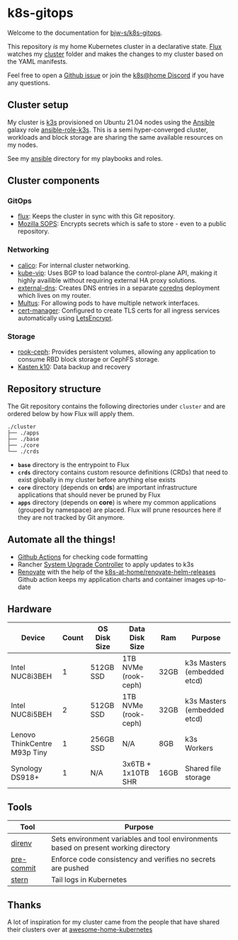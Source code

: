 # k8s-gitops

Welcome to the documentation for [bjw-s/k8s-gitops](https://github.com/bjw-s/k8s-gitops).

This repository _is_ my home Kubernetes cluster in a declarative state. [Flux](https://github.com/fluxcd/flux2) watches my [cluster](https://github.com/bjw-s/k8s-gitops/cluster/) folder and makes the changes to my cluster based on the YAML manifests.

Feel free to open a [Github issue](https://github.com/bjw-s/k8s-gitops/issues/new/choose) or join the [k8s@home Discord](https://discord.gg/sTMX7Vh) if you have any questions.

## Cluster setup

My cluster is [k3s](https://k3s.io/) provisioned on Ubuntu 21.04 nodes using the [Ansible](https://www.ansible.com/) galaxy role [ansible-role-k3s](https://github.com/PyratLabs/ansible-role-k3s). This is a semi hyper-converged cluster, workloads and block storage are sharing the same available resources on my nodes.

See my [ansible](https://github.com/bjw-s/k8s-gitops/ansible/) directory for my playbooks and roles.

## Cluster components

### GitOps

- [flux](https://fluxcd.io): Keeps the cluster in sync with this Git repository.
- [Mozilla SOPS](https://toolkit.fluxcd.io/guides/mozilla-sops/): Encrypts secrets which is safe to store - even to a public repository.

### Networking

- [calico](https://docs.projectcalico.org/about/about-calico): For internal cluster networking.
- [kube-vip](https://kube-vip.io/): Uses BGP to load balance the control-plane API, making it highly availible without requiring external HA proxy solutions.
- [external-dns](https://github.com/kubernetes-sigs/external-dns): Creates DNS entries in a separate [coredns](https://github.com/coredns/coredns) deployment which lives on my router.
- [Multus](https://github.com/k8snetworkplumbingwg/multus-cni): For allowing pods to have multiple network interfaces.
- [cert-manager](https://cert-manager.io/docs/): Configured to create TLS certs for all ingress services automatically using [LetsEncrypt](https://letsencrypt.org).

### Storage

- [rook-ceph](https://rook.io/): Provides persistent volumes, allowing any application to consume RBD block storage or CephFS storage.
- [Kasten k10](https://www.kasten.io): Data backup and recovery

## Repository structure

The Git repository contains the following directories under `cluster` and are ordered below by how Flux will apply them.

```
./cluster
├── ./apps
├── ./base
├── ./core
└── ./crds
```

- **`base`** directory is the entrypoint to Flux
- **`crds`** directory contains custom resource definitions (CRDs) that need to exist globally in my cluster before anything else exists
- **`core`** directory (depends on **crds**) are important infrastructure applications that should never be pruned by Flux
- **`apps`** directory (depends on **core**) is where my common applications (grouped by namespace) are placed. Flux will prune resources here if they are not tracked by Git anymore.

## Automate all the things!

- [Github Actions](https://docs.github.com/en/actions) for checking code formatting
- Rancher [System Upgrade Controller](https://github.com/rancher/system-upgrade-controller) to apply updates to k3s
- [Renovate](https://github.com/renovatebot/renovate) with the help of the [k8s-at-home/renovate-helm-releases](https://github.com/k8s-at-home/renovate-helm-releases) Github action keeps my application charts and container images up-to-date

## Hardware

| Device                         | Count | OS Disk Size | Data Disk Size       | Ram  | Purpose                     |
|--------------------------------|-------|--------------|----------------------|------|-----------------------------|
| Intel NUC8i3BEH                | 1     | 512GB SSD    | 1TB NVMe (rook-ceph) | 32GB | k3s Masters (embedded etcd) |
| Intel NUC8i5BEH                | 2     | 512GB SSD    | 1TB NVMe (rook-ceph) | 32GB | k3s Masters (embedded etcd) |
| Lenovo ThinkCentre M93p Tiny   | 1     | 256GB SSD    | N/A                  |  8GB | k3s Workers                 |
| Synology DS918+                | 1     | N/A          | 3x6TB + 1x10TB SHR   | 16GB | Shared file storage         |

## Tools

| Tool                                                   | Purpose                                                      |
|--------------------------------------------------------|--------------------------------------------------------------|
| [direnv](https://github.com/direnv/direnv)             | Sets environment variables and tool environments based on present working directory |
| [pre-commit](https://github.com/pre-commit/pre-commit) | Enforce code consistency and verifies no secrets are pushed  |
| [stern](https://github.com/stern/stern)                | Tail logs in Kubernetes                                      |

## Thanks

A lot of inspiration for my cluster came from the people that have shared their clusters over at [awesome-home-kubernetes](https://github.com/k8s-at-home/awesome-home-kubernetes)
